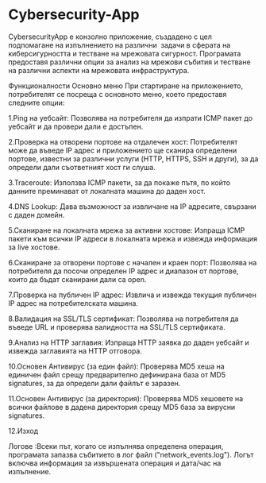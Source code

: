 # Cybersecurity-App
CybersecurityApp е конзолно приложение, създадено с цел подпомагане на изпълнението на различни  задачи в сферата на киберсигурността и тестване на мрежовата сигурност. Програмата предоставя различни опции за анализ на мрежови събития и тестване на различни аспекти на мрежовата инфраструктура.

Функционалности Основно меню При стартиране на приложението, потребителят се посреща с основното меню, което предоставя следните опции:

1.Ping на уебсайт: Позволява на потребителя да изпрати ICMP пакет до уебсайт и да провери дали е достъпен.

2.Проверка на отворени портове на отдалечен хост: Потребителят може да въведе IP адрес и приложението ще сканира определени портове, известни за различни услуги (HTTP, HTTPS, SSH и други), за да определи дали съответният хост ги слуша.

3.Traceroute: Използва ICMP пакети, за да покаже пътя, по който данните преминават от локалната машина до даден хост.

4.DNS Lookup: Дава възможност за извличане на IP адресите, свързани с даден домейн.

5.Сканиране на локалната мрежа за активни хостове: Изпраща ICMP пакети към всички IP адреси в локалната мрежа и извежда информация за live хостове.

6.Сканиране за отворени портове с начален и краен порт: Позволява на потребителя да посочи определен IP адрес и диапазон от портове, които да бъдат сканирани дали са open.

7.Проверка на публичен IP адрес: Извлича и извежда текущия публичен IP адрес на потребителската машина.

8.Валидация на SSL/TLS сертификат: Позволява на потребителя да въведе URL и проверява валидността на SSL/TLS сертификата.

9.Анализ на HTTP заглавия: Изпраща HTTP заявка до даден уебсайт и извежда заглавията на HTTP отговора.

10.Основен Антивирус (за един файл): Проверява MD5 хеша на единичен файл срещу предварително дефинирана база от MD5 signatures, за да определи дали файлът е заразен.

11.Основен Антивирус (за директория): Проверява MD5 хешовете на всички файлове в дадена директория срещу MD5 база за вирусни signatures.

12.Изход

Логове :Всеки път, когато се изпълнява определена операция, програмата запазва събитието в лог файл ("network_events.log"). Логът включва информация за извършената операция и дата/час на изпълнение.

